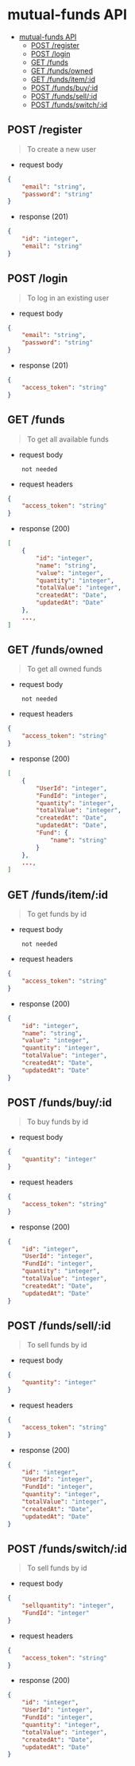 # mutual-funds API

- [mutual-funds API](#mutual-funds-api)
  - [POST /register](#post-register)
  - [POST /login](#post-login)
  - [GET /funds](#get-funds)
  - [GET /funds/owned](#get-fundsowned)
  - [GET /funds/item/:id](#get-fundsitemid)
  - [POST /funds/buy/:id](#post-fundsbuyid)
  - [POST /funds/sell/:id](#post-fundssellid)
  - [POST /funds/switch/:id](#post-fundsswitchid)


## POST /register
>To create a new user
- request body
```json
{
    "email": "string",
    "password": "string"
}
```

- response (201)
```json
{
    "id": "integer",
    "email": "string"
}
```

## POST /login
>To log in an existing user
- request body
```json
{
    "email": "string",
    "password": "string"
}
```

- response (201)
```json
{
    "access_token": "string"
}
```

## GET /funds
>To get all available funds
- request body
```
    not needed
```

- request headers
```json
{
    "access_token": "string"
}
```

- response (200)
```json
[
    {
        "id": "integer",
        "name": "string",
        "value": "integer",
        "quantity": "integer",
        "totalValue": "integer",
        "createdAt": "Date",
        "updatedAt": "Date"
    },
    ...,
]
```

## GET /funds/owned
>To get all owned funds
- request body
```
    not needed
```

- request headers
```json
{
    "access_token": "string"
}
```

- response (200)
```json
[
    {
        "UserId": "integer",
        "FundId": "integer",
        "quantity": "integer",
        "totalValue": "integer",
        "createdAt": "Date",
        "updatedAt": "Date",
        "Fund": {
            "name": "string"
        }
    },
    ...,
]

```
## GET /funds/item/:id
>To get funds by id
- request body
```
    not needed
```

- request headers
```json
{
    "access_token": "string"
}
```

- response (200)
```json
{
    "id": "integer",
    "name": "string",
    "value": "integer",
    "quantity": "integer",
    "totalValue": "integer",
    "createdAt": "Date",
    "updatedAt": "Date"
}
```

## POST /funds/buy/:id
>To buy funds by id
- request body
```json
{
    "quantity": "integer"
}
```

- request headers
```json
{
    "access_token": "string"
}
```

- response (200)
```json
{
    "id": "integer",
    "UserId": "integer",
    "FundId": "integer",
    "quantity": "integer",
    "totalValue": "integer",
    "createdAt": "Date",
    "updatedAt": "Date"
}
```

## POST /funds/sell/:id
>To sell funds by id
- request body
```json
{
    "quantity": "integer"
}
```

- request headers
```json
{
    "access_token": "string"
}
```

- response (200)
```json
{
    "id": "integer",
    "UserId": "integer",
    "FundId": "integer",
    "quantity": "integer",
    "totalValue": "integer",
    "createdAt": "Date",
    "updatedAt": "Date"
}

```
## POST /funds/switch/:id
>To sell funds by id
- request body
```json
{
    "sellquantity": "integer",
    "FundId": "integer"
}
```

- request headers
```json
{
    "access_token": "string"
}
```

- response (200)
```json
{
    "id": "integer",
    "UserId": "integer",
    "FundId": "integer",
    "quantity": "integer",
    "totalValue": "integer",
    "createdAt": "Date",
    "updatedAt": "Date"
}
```
